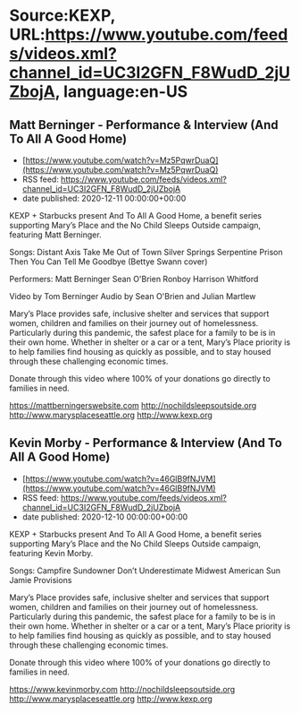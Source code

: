 # Source:KEXP, URL:https://www.youtube.com/feeds/videos.xml?channel_id=UC3I2GFN_F8WudD_2jUZbojA, language:en-US

## Matt Berninger - Performance & Interview (And To All A Good Home)
 - [https://www.youtube.com/watch?v=Mz5PqwrDuaQ](https://www.youtube.com/watch?v=Mz5PqwrDuaQ)
 - RSS feed: https://www.youtube.com/feeds/videos.xml?channel_id=UC3I2GFN_F8WudD_2jUZbojA
 - date published: 2020-12-11 00:00:00+00:00

KEXP + Starbucks present And To All A Good Home, a benefit series supporting Mary’s Place and the No Child Sleeps Outside campaign, featuring Matt Berninger.

Songs:
Distant Axis
Take Me Out of Town
Silver Springs
Serpentine Prison
Then You Can Tell Me Goodbye (Bettye Swann cover)

Performers:
Matt Berninger
Sean O'Brien
Ronboy
Harrison Whitford

Video by Tom Berninger
Audio by Sean O'Brien and Julian Martlew

Mary’s Place provides safe, inclusive shelter and services that support women, children and families on their journey out of homelessness. Particularly during this pandemic, the safest place for a family to be is in their own home. Whether in shelter or a car or a tent, Mary’s Place priority is to help families find housing as quickly as possible, and to stay housed through these challenging economic times.

Donate through this video where 100% of your donations go directly to families in need.

https://mattberningerswebsite.com
http://nochildsleepsoutside.org
http://www.marysplaceseattle.org
http://www.kexp.org

## Kevin Morby - Performance & Interview (And To All A Good Home)
 - [https://www.youtube.com/watch?v=46GlB9fNJVM](https://www.youtube.com/watch?v=46GlB9fNJVM)
 - RSS feed: https://www.youtube.com/feeds/videos.xml?channel_id=UC3I2GFN_F8WudD_2jUZbojA
 - date published: 2020-12-10 00:00:00+00:00

KEXP + Starbucks present And To All A Good Home, a benefit series supporting Mary’s Place and the No Child Sleeps Outside campaign, featuring Kevin Morby.

Songs:
Campfire
Sundowner
Don’t Underestimate Midwest American Sun
Jamie
Provisions

Mary’s Place provides safe, inclusive shelter and services that support women, children and families on their journey out of homelessness. Particularly during this pandemic, the safest place for a family to be is in their own home. Whether in shelter or a car or a tent, Mary’s Place priority is to help families find housing as quickly as possible, and to stay housed through these challenging economic times.

Donate through this video where 100% of your donations go directly to families in need.

https://www.kevinmorby.com
http://nochildsleepsoutside.org
http://www.marysplaceseattle.org
http://www.kexp.org

